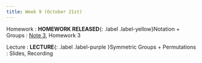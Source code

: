 ```yaml
---
title: Week 9 (October 21st)
---
```


Homework
: **HOMEWORK RELEASED**{: .label .label-yellow}Notation + Groups
  : [Note 3](https://readings.decal.rouxl.es/docs/readings/content/note-2/), Homework 3

Lecture
: **LECTURE**{: .label .label-purple }Symmetric Groups + Permutations
  : Slides, Recording